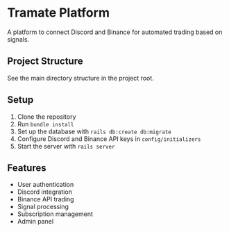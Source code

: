 # Tramate Platform

A platform to connect Discord and Binance for automated trading based on signals.

## Project Structure

See the main directory structure in the project root.

## Setup

1. Clone the repository
2. Run `bundle install`
3. Set up the database with `rails db:create db:migrate`
4. Configure Discord and Binance API keys in `config/initializers`
5. Start the server with `rails server`

## Features

- User authentication
- Discord integration
- Binance API trading
- Signal processing
- Subscription management
- Admin panel


